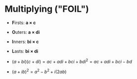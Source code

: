 
# Multiplying ("FOIL")

- **F**irsts: **a × c**
- **O**uters: **a × di**
- **I**nners: **bi × c**
- **L**asts: **bi × di**

- $(a+bi)(c+di)=ac+adi+bci+bdi^2=ac+adi+bci-bd$
- $(a+ib)^2=a^2-b^2+i(2ab)$

